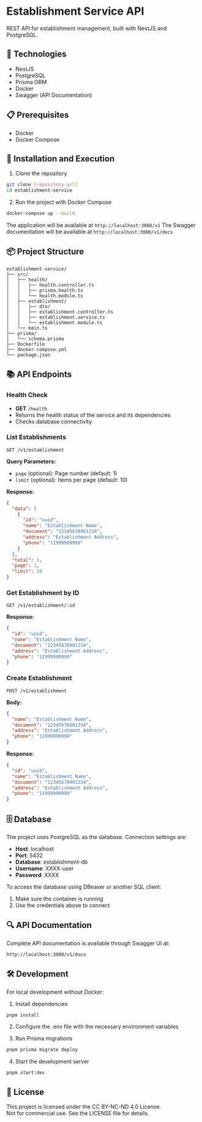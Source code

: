 # Establishment Service API

REST API for establishment management, built with NestJS and PostgreSQL.

## 🚀 Technologies

- NestJS
- PostgreSQL
- Prisma ORM
- Docker
- Swagger (API Documentation)

## 📋 Prerequisites

- Docker
- Docker Compose

## 🔧 Installation and Execution

1. Clone the repository
```bash
git clone [repository-url]
cd establishment-service
```

2. Run the project with Docker Compose
```bash
docker-compose up --build
```

The application will be available at `http://localhost:3000/v1`
The Swagger documentation will be available at `http://localhost:3000/v1/docs`

## 📦 Project Structure

```
establishment-service/
├── src/
|   ├── health/
│   │   ├── health.controller.ts
│   │   ├── prisma.health.ts
│   │   └── health.module.ts
│   ├── establishment/
│   │   ├── dto/
│   │   ├── establishment.controller.ts
│   │   ├── establishment.service.ts
│   │   └── establishment.module.ts
│   └── main.ts
├── prisma/
│   └── schema.prisma
├── Dockerfile
├── docker-compose.yml
└── package.json
```

## 📚 API Endpoints

### Health Check
- **GET** `/health`
- Returns the health status of the service and its dependencies
- Checks database connectivity

### List Establishments
```http
GET /v1/establishment
```

**Query Parameters:**
- `page` (optional): Page number (default: 1)
- `limit` (optional): Items per page (default: 10)

**Response:**
```json
{
  "data": [
    {
      "id": "uuid",
      "name": "Establishment Name",
      "document": "12345678901234",
      "address": "Establishment Address",
      "phone": "11999999999"
    }
  ],
  "total": 1,
  "page": 1,
  "limit": 10
}
```

### Get Establishment by ID
```http
GET /v1/establishment/:id
```

**Response:**
```json
{
  "id": "uuid",
  "name": "Establishment Name",
  "document": "12345678901234",
  "address": "Establishment Address",
  "phone": "11999999999"
}
```

### Create Establishment
```http
POST /v1/establishment
```

**Body:**
```json
{
  "name": "Establishment Name",
  "document": "12345678901234",
  "address": "Establishment Address",
  "phone": "11999999999"
}
```

**Response:**
```json
{
  "id": "uuid",
  "name": "Establishment Name",
  "document": "12345678901234",
  "address": "Establishment Address",
  "phone": "11999999999"
}
```

## 🗄️ Database

The project uses PostgreSQL as the database. Connection settings are:

- **Host**: localhost
- **Port**: 5432
- **Database**: establishment-db
- **Username**: XXXX-user
- **Password**: XXXX

To access the database using DBeaver or another SQL client:
1. Make sure the container is running
2. Use the credentials above to connect

## 🔍 API Documentation

Complete API documentation is available through Swagger UI at:
```
http://localhost:3000/v1/docs
```

## 🛠️ Development

For local development without Docker:

1. Install dependencies
```bash
pnpm install
```

2. Configure the .env file with the necessary environment variables

3. Run Prisma migrations
```bash
pnpm prisma migrate deploy
```

4. Start the development server
```bash
pnpm start:dev
```

## 📄 License

This project is licensed under the CC BY-NC-ND 4.0 License.  
Not for commercial use. See the LICENSE file for details.